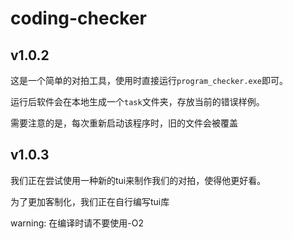 # coding-checker

## v1.0.2

这是一个简单的对拍工具，使用时直接运行`program_checker.exe`即可。

运行后软件会在本地生成一个`task`文件夹，存放当前的错误样例。

需要注意的是，每次重新启动该程序时，旧的文件会被覆盖

## v1.0.3

我们正在尝试使用一种新的tui来制作我们的对拍，使得他更好看。

为了更加客制化，我们正在自行编写tui库

warning: 在编译时请不要使用-O2
